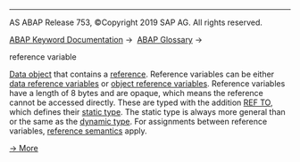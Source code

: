   

* * *

AS ABAP Release 753, ©Copyright 2019 SAP AG. All rights reserved.

[ABAP Keyword Documentation](javascript:call_link\('abenabap.htm'\)) →  [ABAP Glossary](javascript:call_link\('abenabap_glossary.htm'\)) → 

reference variable

[Data object](javascript:call_link\('abendata_object_glosry.htm'\) "Glossary Entry") that contains a [reference](javascript:call_link\('abenreference_glosry.htm'\) "Glossary Entry"). Reference variables can be either [data reference variables](javascript:call_link\('abendata_reference_variable_glosry.htm'\) "Glossary Entry") or [object reference variables](javascript:call_link\('abenobject_refer_variable_glosry.htm'\) "Glossary Entry"). Reference variables have a length of 8 bytes and are opaque, which means the reference cannot be accessed directly. These are typed with the addition [REF TO](javascript:call_link\('abaptypes_references.htm'\)), which defines their [static type](javascript:call_link\('abenstatic_type_glosry.htm'\) "Glossary Entry"). The static type is always more general than or the same as the [dynamic type](javascript:call_link\('abendynamic_type_glosry.htm'\) "Glossary Entry"). For assignments between reference variables, [reference semantics](javascript:call_link\('abenreference_semantics_glosry.htm'\) "Glossary Entry") apply.

[→ More](javascript:call_link\('abapdata_references.htm'\))